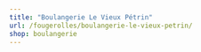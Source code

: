 ```yaml
---
title: "Boulangerie Le Vieux Pétrin"
url: /fougerolles/boulangerie-le-vieux-petrin/
shop: boulangerie
---
```

